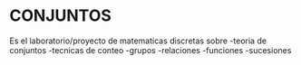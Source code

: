 # CONJUNTOS
Es el laboratorio/proyecto de matematicas discretas sobre
-teoria de conjuntos
-tecnicas de conteo
-grupos
-relaciones
-funciones
-sucesiones
